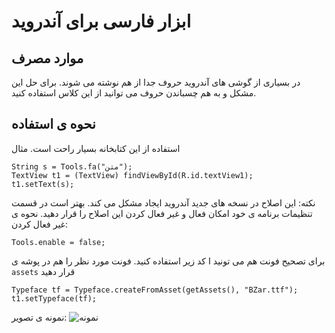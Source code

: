 ﻿ابزار فارسی برای آندروید
=============
موارد مصرف
-------------
در بسیاری از گوشی های آندروید حروف جدا از هم نوشته می شوند. برای حل این مشکل و به هم چسباندن حروف می توانید از این کلاس استفاده کنید.


نحوه ی استفاده
-------------
استفاده از این کتابخانه بسیار راحت است.
مثال

    String s = Tools.fa("متن");
	TextView t1 = (TextView) findViewById(R.id.textView1);
	t1.setText(s);

نکته: این اصلاح در نسخه های جدید آندروید ایجاد مشکل می کند. بهتر است در قسمت تنظیمات برنامه ی خود امکان فعال و غیر فعال کردن این اصلاح را قرار دهید. نحوه ی غیر فعال کردن:

    Tools.enable = false;
	
برای تصحیح فونت هم می تونید ا کد زیر استفاده کنید.
فونت مورد نظر را هم در پوشه ی `assets` قرار دهید

    Typeface tf = Typeface.createFromAsset(getAssets(), "BZar.ttf");
	t1.setTypeface(tf);

نمونه ی تصویر:
![نمونه](https://github.com/smmoosavi/android-Farsi-Tools/raw/master/img/1.png)